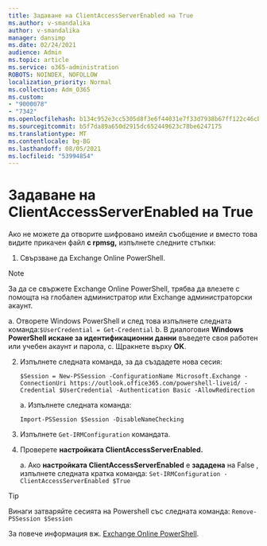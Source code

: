 ```yaml
---
title: Задаване на ClientAccessServerEnabled на True
ms.author: v-smandalika
author: v-smandalika
manager: dansimp
ms.date: 02/24/2021
audience: Admin
ms.topic: article
ms.service: o365-administration
ROBOTS: NOINDEX, NOFOLLOW
localization_priority: Normal
ms.collection: Adm_O365
ms.custom:
- "9000078"
- "7342"
ms.openlocfilehash: b134c952e3cc5305d8f3e6f44031e7f33d7938b67ff122c46cb74bbd33cbf59e
ms.sourcegitcommit: b5f7da89a650d2915dc652449623c78be6247175
ms.translationtype: MT
ms.contentlocale: bg-BG
ms.lasthandoff: 08/05/2021
ms.locfileid: "53994854"
---
```

# <a name="set-clientaccessserverenabled-to-true"></a>Задаване на ClientAccessServerEnabled на True

Ако не можете да отворите шифровано имейл съобщение и вместо това видите прикачен файл **с rpmsg,** изпълнете следните стъпки:

1. Свързване да Exchange Online PowerShell.

> [!NOTE]
> За да се свържете Exchange Online PowerShell, трябва да влезете с помощта на глобален администратор или Exchange администраторски акаунт.

   a. Отворете Windows PowerShell и след това изпълнете следната команда:`$UserCredential = Get-Credential`
b. В диалоговия **Windows PowerShell искане за идентификационни данни** въведете своя работен или учебен акаунт и парола, c. Щракнете върху **OK**. 

2. Изпълнете следната команда, за да създадете нова сесия:

    `$Session = New-PSSession -ConfigurationName Microsoft.Exchange -ConnectionUri https://outlook.office365.com/powershell-liveid/ -Credential $UserCredential -Authentication Basic -AllowRedirection`

    a. Изпълнете следната команда:
    
    `Import-PSSession $Session -DisableNameChecking`

3. Изпълнете `Get-IRMConfiguration` командата.

4. Проверете **настройката ClientAccessServerEnabled.** 

    a. Ако **настройката ClientAccessServerEnabled** е **зададена** на False , изпълнете следната кратка команда: `Set-IRMConfiguration -ClientAccessServerEnabled $True`

> [!TIP]
> Винаги затваряйте сесията на Powershell със следната команда: `Remove-PSSession $Session`

За повече информация вж. [Exchange Online PowerShell](https://docs.microsoft.com/powershell/exchange/connect-to-exchange-online-powershell).

